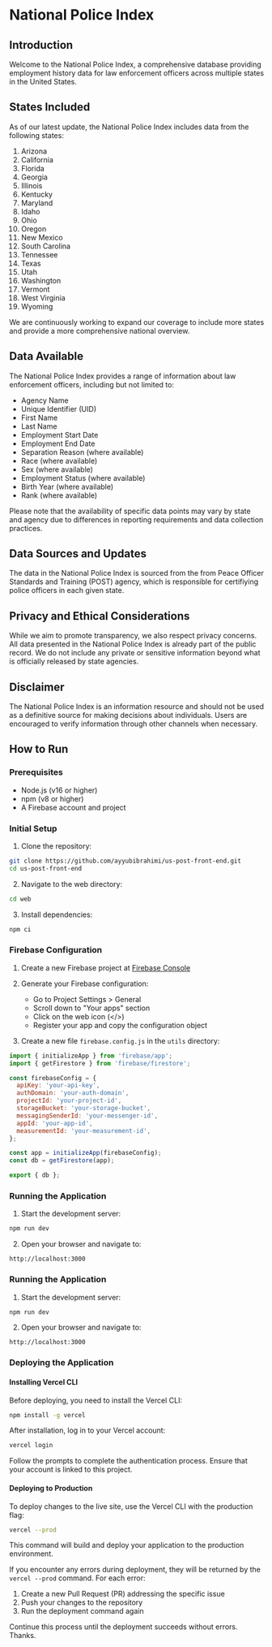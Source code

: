 # National Police Index

## Introduction

Welcome to the National Police Index, a comprehensive database providing employment history data for law enforcement officers across multiple states in the United States.

## States Included

As of our latest update, the National Police Index includes data from the following states:

1. Arizona
2. California
3. Florida
4. Georgia
5. Illinois
6. Kentucky
7. Maryland
8. Idaho
9. Ohio
10. Oregon
11. New Mexico
12. South Carolina
13. Tennessee
14. Texas
15. Utah
16. Washington
17. Vermont
18. West Virginia
19. Wyoming

We are continuously working to expand our coverage to include more states and provide a more comprehensive national overview.

## Data Available

The National Police Index provides a range of information about law enforcement officers, including but not limited to:

- Agency Name
- Unique Identifier (UID)
- First Name
- Last Name
- Employment Start Date
- Employment End Date
- Separation Reason (where available)
- Race (where available)
- Sex (where available)
- Employment Status (where available)
- Birth Year (where available)
- Rank (where available)

Please note that the availability of specific data points may vary by state and agency due to differences in reporting requirements and data collection practices.

## Data Sources and Updates

The data in the National Police Index is sourced from the from Peace Officer Standards and Training (POST) agency, which is responsible for certifiying police officers in each given state.

## Privacy and Ethical Considerations

While we aim to promote transparency, we also respect privacy concerns. All data presented in the National Police Index is already part of the public record. We do not include any private or sensitive information beyond what is officially released by state agencies.

## Disclaimer

The National Police Index is an information resource and should not be used as a definitive source for making decisions about individuals. Users are encouraged to verify information through other channels when necessary.

## How to Run

### Prerequisites

- Node.js (v16 or higher)
- npm (v8 or higher)
- A Firebase account and project

### Initial Setup

1. Clone the repository:

```bash
git clone https://github.com/ayyubibrahimi/us-post-front-end.git
cd us-post-front-end
```

2. Navigate to the web directory:

```bash
cd web
```

3. Install dependencies:

```bash
npm ci
```

### Firebase Configuration

1. Create a new Firebase project at [Firebase Console](https://console.firebase.google.com/)

2. Generate your Firebase configuration:

   - Go to Project Settings > General
   - Scroll down to "Your apps" section
   - Click on the web icon (</>)
   - Register your app and copy the configuration object

3. Create a new file `firebase.config.js` in the `utils` directory:

```javascript
import { initializeApp } from 'firebase/app';
import { getFirestore } from 'firebase/firestore';

const firebaseConfig = {
  apiKey: 'your-api-key',
  authDomain: 'your-auth-domain',
  projectId: 'your-project-id',
  storageBucket: 'your-storage-bucket',
  messagingSenderId: 'your-messenger-id',
  appId: 'your-app-id',
  measurementId: 'your-measurement-id',
};

const app = initializeApp(firebaseConfig);
const db = getFirestore(app);

export { db };
```

### Running the Application

1. Start the development server:

```bash
npm run dev
```

2. Open your browser and navigate to:

```
http://localhost:3000
```

### Running the Application

1. Start the development server:

```bash
npm run dev
```

2. Open your browser and navigate to:

```
http://localhost:3000
```

### Deploying the Application

#### Installing Vercel CLI

Before deploying, you need to install the Vercel CLI:

```bash
npm install -g vercel
```

After installation, log in to your Vercel account:

```bash
vercel login
```

Follow the prompts to complete the authentication process. Ensure that your account is linked to this project.

#### Deploying to Production

To deploy changes to the live site, use the Vercel CLI with the production flag:

```bash
vercel --prod
```

This command will build and deploy your application to the production environment. 

If you encounter any errors during deployment, they will be returned by the `vercel --prod` command. For each error:

1. Create a new Pull Request (PR) addressing the specific issue
2. Push your changes to the repository
3. Run the deployment command again

Continue this process until the deployment succeeds without errors. Thanks.